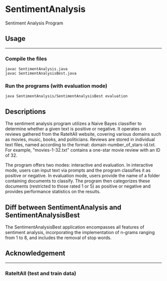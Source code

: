 # SentimentAnalysis
Sentiment Analysis Program


## Usage
---
### Compile the files

```
javac SentimentAnalysis.java
javac SentimentAnalysisBest.java
```

### Run the programs (with evaluation mode)
```
java SentimentAnalysis/SentimentAnalysisBest evaluation

```

## Descriptions
The sentiment analysis program utilizes a Naive Bayes classifier to determine whether a given text is positive or negative. It operates on reviews gathered from the RateItAll website, covering various domains such as movies, music, books, and politicians. Reviews are stored in individual text files, named according to the format: domain-number_of_stars-id.txt. For example, "movies-1-32.txt" contains a one-star movie review with an ID of 32.

The program offers two modes: interactive and evaluation. In interactive mode, users can input text via prompts and the program classifies it as positive or negative. In evaluation mode, users provide the name of a folder containing documents to classify. The program then categorizes these documents (restricted to those rated 1 or 5) as positive or negative and provides performance statistics on the results.

## Diff between SentimentAnalysis and SentimentAnalysisBest
The SentimentAnalysisBest application encompasses all features of sentiment analysis, incorporating the implementation of n-grams ranging from 1 to 8, and includes the removal of stop words.


## Acknowledgement 
---
### RateItAll (test and train data)


